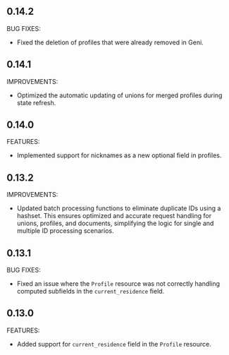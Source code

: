 ## 0.14.2

BUG FIXES:
* Fixed the deletion of profiles that were already removed in Geni.

## 0.14.1

IMPROVEMENTS:
* Optimized the automatic updating of unions for merged profiles during state refresh.

## 0.14.0

FEATURES:
* Implemented support for nicknames as a new optional field in profiles.

## 0.13.2

IMPROVEMENTS:

* Updated batch processing functions to eliminate duplicate IDs using a hashset. This ensures optimized and accurate request handling for unions, profiles, and documents, simplifying the logic for single and multiple ID processing scenarios.

## 0.13.1

BUG FIXES:

* Fixed an issue where the `Profile` resource was not correctly handling computed subfields in the `current_residence` field.

## 0.13.0

FEATURES:

* Added support for `current_residence` field in the `Profile` resource.